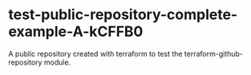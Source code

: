 # test-public-repository-complete-example-A-kCFFB0
A public repository created with terraform to test the terraform-github-repository module.
